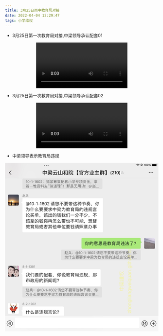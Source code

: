```yaml
---
title: 3月25日雨中教育局对接
date: 2022-04-04 12:29:47
tags: 小学维权
---
```


- 3月25日第一次教育局对接,中梁领导承认配套01

<video src="/3月25日雨中教育局对接/第一次教育局中梁领导承认配套01.mp4" controls="controls" style="max-width: 100%; display: block; margin-left: auto; margin-right: auto;"  controlsList="nodownload">
your browser does not support the video tag
</video>


- 3月25日第一次教育局对接,中梁领导承认配套02

<video src="/3月25日雨中教育局对接/第一次教育局中梁领导承认配套02.mp4" controls="controls" style="max-width: 100%; display: block; margin-left: auto; margin-right: auto;"  controlsList="nodownload">
your browser does not support the video tag
</video>

- 中梁领导表示教育局违规

![中梁2021国庆7重礼](./3月25日雨中教育局对接/中梁领导表示教育局违规.jpg)
